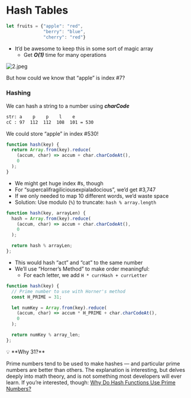 # Hash Tables

```js
let fruits = {"apple": "red",
              "berry": "blue",
              "cherry": "red"}
```

- It’d be awesome to keep this in some sort of magic array
    - Get ***O(1)*** time for many operations

![2.jpeg](https://lessons.springboard.com/image/https%3A%2F%2Fs3-us-west-2.amazonaws.com%2Fsecure.notion-static.com%2F942b6ad4-dc5e-4cc1-9c24-2c4a2c971210%2F2.jpeg?table=block&id=a3f8d6a2-4a2e-42b1-961f-28ab1bd89df9&spaceId=163f1722-85e9-4a3c-adba-457a91094f00&width=1650&userId=&cache=v2)

But how could we know that “apple” is index #7?

### Hashing
We can hash a string to a number using ***charCode***

```txt
str: a    p    p    l    e
cC : 97  112  112  108  101 = 530
```

We could store “apple” in index #530!
```js
function hash(key) {
  return Array.from(key).reduce(
    (accum, char) => accum + char.charCodeAt(),
    0
  );
}
```

- We might get huge index #s, though
- For “supercalifragiliciousexpialadocious”, we’d get #3,747
- If we only needed to map 10 different words, we’d waste space
- Solution: Use modulo (`%`) to truncate: `hash % array.length`

```js
function hash(key, arrayLen) {
  hash = Array.from(key).reduce(
    (accum, char) => accum + char.charCodeAt(),
    0
  );

  return hash % arrayLen;
};
```

- This would hash “act” and “cat” to the same number
- We’ll use “Horner’s Method” to make order meaningful:
    - For each letter, we add `H * currHash + currLetter`

```js
function hash(key) {
  // Prime number to use with Horner's method
  const H_PRIME = 31;

  let numKey = Array.from(key).reduce(
    (accum, char) => accum * H_PRIME + char.charCodeAt(),
    0
  );

  return numKey % array_len;
};
```

<aside>
💡 **Why 31?**

Prime numbers tend to be used to make hashes — and particular prime numbers are better than others. The explanation is interesting, but delves deeply into math theory, and is not something most developers will ever learn. If you’re interested, though: [Why Do Hash Functions Use Prime Numbers?](https://computinglife.wordpress.com/2008/11/20/why-do-hash-functions-use-prime-numbers/)

</aside>
